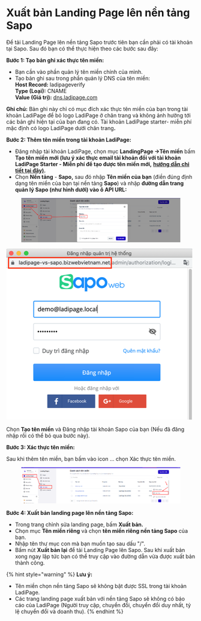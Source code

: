 # Xuất bản Landing Page lên nền tảng Sapo

Để tải Landing Page lên nền tảng Sapo trước tiên bạn cần phải có tài khoản tại Sapo. Sau đó bạn có thể thực hiện theo các bước sau đây:

**Bước 1: Tạo bản ghi xác thực tên miền:**

* Bạn cần vào phần quản lý tên miền chính của mình.
* Tạo bản ghi sau trong phần quản lý DNS của tên miền:\
  **Host Record:** ladipageverify\
  **Type (Loại):** CNAME\
  **Value (Giá trị):** [dns.ladipage.com](http://dns.ladipage.com/)

**Ghi chú:** Bản ghi này chỉ có mục đích xác thực tên miền của bạn trong tài khoản LadiPage để bỏ logo LadiPage ở chân trang và không ảnh hưởng tới các bản ghi hiện tại của bạn đang có. Tài khoản LadiPage starter- miễn phí mặc định có logo LadiPage dưới chân tran&#x67;**.**

**Bước 2: Thêm tên miền trong tài khoản LadiPage:**

* Đăng nhập tài khoản LadiPage, chọn mục **LandingPage ->Tên miền** bấm **Tạo tên miền mới (lưu ý xác thực email tài khoản đối với tài khoản LadiPage Starter - Miễn phí để tạo được tên miền mới,** [**hướng dẫn chi tiết tại đây)**](../../vii.-quan-ly-landingpage/chinh-sua-thong-tin-tai-khoan.md)**.**&#x20;
* Chọn **Nền tảng** - **Sapo,** sau đó nhập **Tên miền của bạn** (điền đúng định dạng tên miền của bạn tại nền tảng **Sapo**) và nhập **đường dẫn trang quản lý Sapo (như hình dưới) vào ô API URL:**

<figure><img src="../../.gitbook/assets/image (1221).png" alt=""><figcaption></figcaption></figure>



![](<../../.gitbook/assets/image (506).png>)

Chọn **Tạo tên miền** và Đăng nhập tài khoản Sapo của bạn (Nếu đã đăng nhập rồi có thể bỏ qua bước này).

**Bước 3: Xác thực tên miền:**

Sau khi thêm tên miền, bạn bấm vào icon ... chọn Xác thực tên miền.

<figure><img src="../../.gitbook/assets/image (1222).png" alt=""><figcaption></figcaption></figure>

**Bước 4: Xuất bản landing page lên nền tảng Sapo:**

* Trong trang chỉnh sửa landing page, bấm **Xuất bản.**
* Chọn mục **Tên miền riêng** và chọn **tên miền riêng nền tảng Sapo** của bạn.
* Nhập tên thư mục con mà bạn muốn tạo sau dấu "/".
* Bấm nút **Xuất bản lại** để tải Landing Page lên Sapo. Sau khi xuất bản xong ngay lập tức bạn có thể truy cập vào đường dẫn vừa được xuất bản thành công.

{% hint style="warning" %}
**Lưu ý:**&#x20;

* Tên miền chọn nền tảng Sapo sẽ không bật được SSL trong tài khoản LadiPage.
* Các trang landing page xuất bản với nền tảng Sapo sẽ không có báo cáo của LadiPage (Người truy cập, chuyển đổi, chuyển đổi duy nhất, tỷ lệ chuyển đổi và doanh thu).
{% endhint %}
